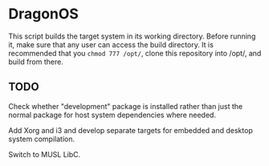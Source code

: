 # DragonOS

This script builds the target system in its working directory. Before
running it, make sure that any user can access the build directory. It is
recommended that you `chmod 777 /opt/`, clone this repository into /opt/,
and build from there.

## TODO
Check whether "development" package is installed rather than just the normal package for host system dependencies where needed.

Add Xorg and i3 and develop separate targets for embedded and desktop system compilation.

Switch to MUSL LibC.
